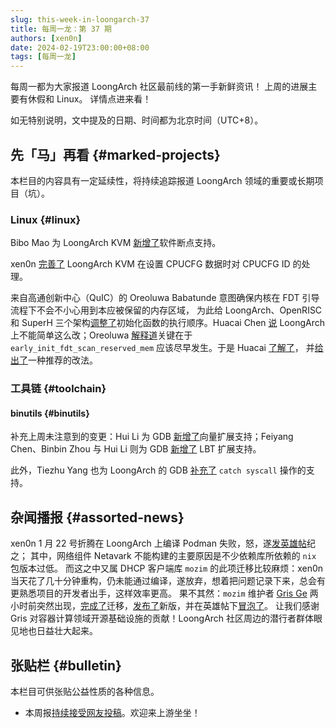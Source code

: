 ```yaml
---
slug: this-week-in-loongarch-37
title: 每周一龙：第 37 期
authors: [xen0n]
date: 2024-02-19T23:00:00+08:00
tags: [每周一龙]
---
```


每周一都为大家报道 LoongArch 社区最前线的第一手新鲜资讯！
上周的进展主要有休假和 Linux。
详情点进来看！

<!-- truncate -->

如无特别说明，文中提及的日期、时间都为北京时间（UTC+8）。

## 先「马」再看 {#marked-projects}

本栏目的内容具有一定延续性，将持续追踪报道 LoongArch 领域的重要或长期项目（坑）。

### Linux {#linux}

Bibo Mao 为 LoongArch KVM
[新增了](https://lore.kernel.org/loongarch/20240218063302.218019-1-maobibo@loongson.cn/)软件断点支持。

xen0n [完善了](https://lore.kernel.org/loongarch/20240216085822.3032984-1-kernel@xen0n.name/)
LoongArch KVM 在设置 CPUCFG 数据时对 CPUCFG ID 的处理。

来自高通创新中心（QuIC）的 Oreoluwa Babatunde 意图确保内核在
FDT 引导流程下不会不小心用到本应被保留的内存区域，
为此给 LoongArch、OpenRISC 和 SuperH 三个架构[调整了](https://lore.kernel.org/loongarch/1707524971-146908-1-git-send-email-quic_obabatun@quicinc.com/)初始化函数的执行顺序。Huacai Chen
[说](https://lore.kernel.org/loongarch/CAAhV-H5f5e-cCaX7Gr20oG8F-aywJcosLn4ajxx2SQWoB8JtSA@mail.gmail.com/)
LoongArch 上不能简单这么改；Oreoluwa [解释道](https://lore.kernel.org/loongarch/03c2c48d-d05f-4906-b63b-711c94133489@quicinc.com/)关键在于
`early_init_fdt_scan_reserved_mem` 应该尽早发生。于是
Huacai [了解了](https://lore.kernel.org/loongarch/CAAhV-H7LjadN99OAdpX4OxU-bcjVC45iUwrzTfQz28UMc0K0JQ@mail.gmail.com/)，
并[给出了](https://lore.kernel.org/loongarch/20240218151403.2206980-1-chenhuacai@loongson.cn/)一种推荐的改法。

### 工具链 {#toolchain}

#### binutils {#binutils}

补充上周未注意到的变更：Hui Li 为 GDB
[新增了](https://sourceware.org/git?p=binutils-gdb.git;a=commitdiff;h=1e9569f383a3d5a88ee07d0c2401bd95613c222e)向量扩展支持；Feiyang Chen、Binbin Zhou
与 Hui Li 则为 GDB [新增了](https://sourceware.org/git/?p=binutils-gdb.git;a=commitdiff;h=e4d74c01e77365f1327e4e567e7579cdd3bf74f6)
LBT 扩展支持。

此外，Tiezhu Yang 也为 LoongArch 的 GDB [补充了](https://sourceware.org/git/?p=binutils-gdb.git;a=commitdiff;h=be908bd6e7fdcf0b91b949b152a063b5791856b5)
`catch syscall` 操作的支持。

## 杂闻播报 {#assorted-news}

xen0n 1 月 22 号折腾在 LoongArch 上编译 Podman 失败，怒，遂[发英雄帖](https://github.com/loongson-community/discussions/issues/39)纪之；
其中，网络组件 Netavark 不能构建的主要原因是不少依赖库所依赖的 `nix` 包版本过低。
而这之中又属 DHCP 客户端库 `mozim` 的此项迁移比较麻烦：xen0n 当天花了几十分钟重构，仍未能通过编译，遂放弃，想着把问题记录下来，总会有更熟悉项目的开发者出手，这样效率更高。
果不其然：`mozim` 维护者 [Gris Ge][cathay4t] 两小时前突然出现，[完成了](https://github.com/nispor/mozim/commit/c6d8e32d8d300686e198982e77f2a45f76d2f255)迁移，[发布了](https://github.com/nispor/mozim/releases/tag/v0.2.3)新版，并在英雄帖下[冒泡了](https://github.com/loongson-community/discussions/issues/39#issuecomment-1952345004)。
让我们感谢 Gris 对容器计算领域开源基础设施的贡献！LoongArch 社区周边的潜行者群体眼见地也日益壮大起来。

[cathay4t]: https://github.com/cathay4t

## 张贴栏 {#bulletin}

本栏目可供张贴公益性质的各种信息。

* 本周报[持续接受网友投稿][call-for-submissions]。欢迎来上游坐坐！

[call-for-submissions]: https://github.com/loongson-community/areweloongyet/issues/16
